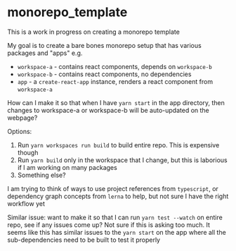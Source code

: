 # monorepo_template

This is a work in progress on creating a monorepo template

My goal is to create a bare bones monorepo setup that has various packages and "apps" e.g.

- `workspace-a` - contains react components, depends on `workspace-b`
- `workspace-b` - contains react components, no dependencies
- `app` - a `create-react-app` instance, renders a react component from `workspace-a`

How can I make it so that when I have `yarn start` in the app directory, then changes to workspace-a or workspace-b will be auto-updated on the webpage?

Options:

1. Run `yarn workspaces run build` to build entire repo. This is expensive
   though
2. Run `yarn build` only in the workspace that I change, but this is laborious
   if I am working on many packages
3. Something else?

I am trying to think of ways to use project references from `typescript`, or
dependency graph concepts from `lerna` to help, but not sure I have the right
workflow yet

Similar issue: want to make it so that I can run `yarn test --watch` on entire
repo, see if any issues come up? Not sure if this is asking too much. It seems
like this has similar issues to the `yarn start` on the app where all the
sub-dependencies need to be built to test it properly
